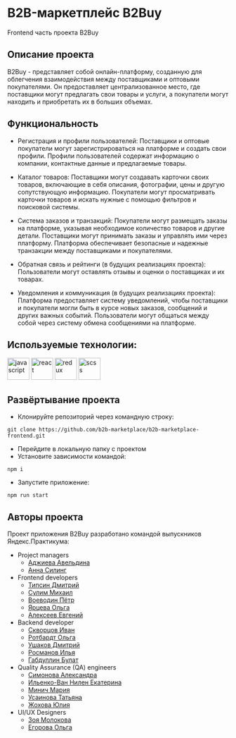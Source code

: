 # B2B-маркетплейс B2Buy 

Frontend часть проекта B2Buy 

## Описание проекта
B2Buy - представляет собой онлайн-платформу, созданную для облегчения взаимодействия между поставщиками и оптовыми покупателями. Он предоставляет централизованное место, где поставщики могут предлагать свои товары и услуги, а покупатели могут находить и приобретать их в больших объемах.

## Функциональность

 - Регистрация и профили пользователей:
   Поставщики и оптовые покупатели могут зарегистрироваться на платформе и создать свои профили.
   Профили пользователей содержат информацию о компании, контактные данные и предлагаемые товары.

 - Каталог товаров:
   Поставщики могут создавать карточки своих товаров, включающие в себя описания, фотографии, цены и другую сопутствующую информацию.
   Покупатели могут просматривать карточки товаров и искать нужные с помощью фильтров и поисковой системы.

 - Система заказов и транзакций:
   Покупатели могут размещать заказы на платформе, указывая необходимое количество товаров и другие детали.
   Поставщики могут принимать заказы и управлять ими через платформу.
   Платформа обеспечивает безопасные и надежные транзакции между поставщиками и покупателями.

 - Обратная связь и рейтинги (в будущих реализациях проекта): 
   Пользователи могут оставлять отзывы и оценки о поставщиках и их товарах.

 - Уведомления и коммуникация (в будущих реализациях проекта):
   Платформа предоставляет систему уведомлений, чтобы поставщики и покупатели могли быть в курсе новых заказов, сообщений и других важных событий.
   Пользователи могут общаться между собой через систему обмена сообщениями на платформе.


## Используемые технологии:
<img src="https://simpleicons.org/icons/javascript.svg" alt="javascript" width="50" height="50"/> <img src="https://simpleicons.org/icons/react.svg" alt="react" width="50" height="50"/> <img src="https://simpleicons.org/icons/redux.svg" alt="redux" width="50" height="50"/> <img src="https://simpleicons.org/icons/sass.svg" alt="scss" width="50" height="50"/>  

  
## Развёртывание проекта

* Клонируйте репозиторий через командную строку:
```
git clone https://github.com/b2b-marketplace/b2b-marketplace-frontend.git
```
* Перейдите в локальную папку с проектом
* Установите зависимости командой:
```
npm i
```
* Запустите приложение:
```
npm run start
``` 

## Авторы проекта
Проект приложения B2Buy разработано командой выпускников Яндекс.Практикума:
  - Project managers
    - [Аджиева Авельдина](https://github.com/aveldinaa)
    - [Анна Силинг](https://github.com/AnnaSiling)
  - Frontend developers
    - [Типсин Дмитрий](https://github.com/TIPDMR)
    - [Сулим Михаил](https://github.com/MikhailSulim)
    - [Воеводин Пётр](https://github.com/VoevodinPetr)
    - [Ярцева Ольга](https://github.com/Iartseva)
    - [Алексеев Евгений](https://github.com/0R8-9dzcl)  
  - Backend developer
    - [Скворцов Иван](https://github.com/Ivan-Skvortsov)
    - [Ротбардт Ольга](https://github.com/esfiro4ka)
    - [Ушаков Дмитрий](https://github.com/voyager1744)
    - [Росманов Илья](https://github.com/Rikworkco)
    - [Габдуллин Булат](https://github.com/ByJIaT)
  - Quality Assurance (QA) engineers
    - [Симонова Александра](https://github.com/AISimonova)
    - [Ильенко-Ван Нилен Екатерина](https://github.com/bakaniva)
    - [Минич Мария](https://github.com/MariaMinich)
    - [Усаинова Татьяна](https://github.com/TatianaUsainova)
    - [Жохова Юлия](https://github.com/Juliyasname)
  - UI/UX Designers
    - [Зоя Молокова](https://github.com/ZoiaStar)
    - [Егорова Ольга](https://github.com/helgaegrva)
